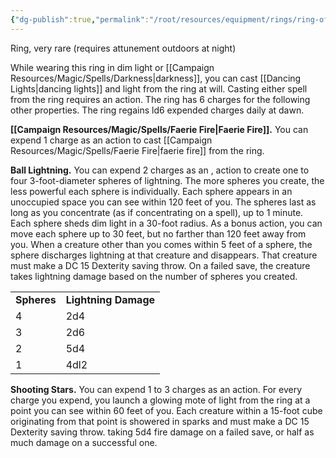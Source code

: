 ```yaml
---
{"dg-publish":true,"permalink":"/root/resources/equipment/rings/ring-of-shooting-stars/"}
---
```


Ring, very rare (requires attunement outdoors at night)

While wearing this ring in dim light or [[Campaign Resources/Magic/Spells/Darkness\|darkness]], you can cast [[Dancing Lights\|dancing lights]] and light from the ring at will. Casting either spell from the ring requires an action. The ring has 6 charges for the following other properties. The ring regains ld6 expended charges daily at dawn. 

**[[Campaign Resources/Magic/Spells/Faerie Fire\|Faerie Fire]].** You can expend 1 charge as an action to cast [[Campaign Resources/Magic/Spells/Faerie Fire\|faerie fire]] from the ring.

**Ball Lightning.** You can expend 2 charges as an , action to create one to four 3-foot-diameter spheres of lightning. The more spheres you create, the less powerful each sphere is individually. Each sphere appears in an unoccupied space you can see within 120 feet of you. The spheres last as long as you concentrate (as if concentrating on a spell), up to 1 minute. Each sphere sheds dim light in a 30-foot radius. As a bonus action, you can move each sphere up to 30 feet, but no farther than 120 feet away from you. When a creature other than you comes within 5 feet of a sphere, the sphere discharges lightning at that creature and disappears. That creature must make a DC 15 Dexterity saving throw. On a failed save, the creature takes lightning damage based on the number of spheres you created. 

<table><tbody><tr class="odd"><td><strong>Spheres</strong></td><td><strong>Lightning Damage</strong></td></tr><tr class="even"><td>4</td><td>2d4</td></tr><tr class="odd"><td>3</td><td>2d6</td></tr><tr class="even"><td>2</td><td>5d4</td></tr><tr class="odd"><td>1</td><td>4dl2</td></tr></tbody></table>

**Shooting Stars.** You can expend 1 to 3 charges as an action. For every charge you expend, you launch a glowing mote of light from the ring at a point you can see within 60 feet of you. Each creature within a 15-foot cube originating from that point is showered in sparks and must make a DC 15 Dexterity saving throw. taking 5d4 fire damage on a failed save, or half as much damage on a successful one.
